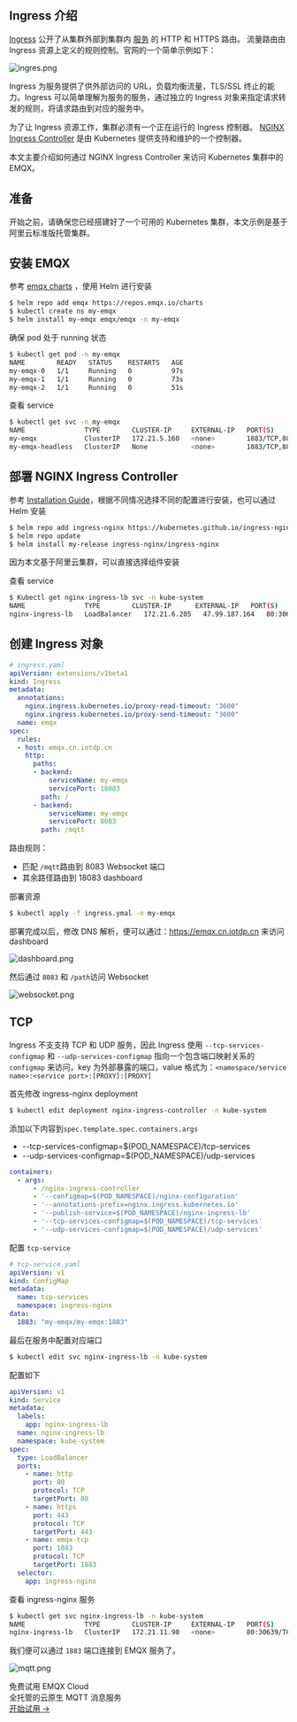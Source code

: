 ##  Ingress 介绍

[Ingress](https://kubernetes.io/docs/reference/generated/kubernetes-api/v1.19/#ingress-v1beta1-networking-k8s-io) 公开了从集群外部到集群内 [服务](https://kubernetes.io/zh/docs/concepts/services-networking/service/) 的 HTTP 和 HTTPS 路由。 流量路由由 Ingress 资源上定义的规则控制。官网的一个简单示例如下：

![ingres.png](https://assets.emqx.com/images/613a343074a20d1d246e04e7801e9bfe.png)

Ingress 为服务提供了供外部访问的 URL，负载均衡流量，TLS/SSL 终止的能力。Ingress 可以简单理解为服务的服务，通过独立的 Ingress 对象来指定请求转发的规则，将请求路由到对应的服务中。

为了让 Ingress 资源工作，集群必须有一个正在运行的 Ingress 控制器。 [NGINX Ingress Controller](https://github.com/kubernetes/ingress-nginx)  是由 Kubernetes 提供支持和维护的一个控制器。

本文主要介绍如何通过 NGINX Ingress Controller 来访问 Kubernetes 集群中的 EMQX。

## 准备

开始之前，请确保您已经搭建好了一个可用的 Kubernetes 集群，本文示例是基于阿里云标准版托管集群。

## 安装 EMQX 

参考 [emqx charts](https://github.com/emqx/emqx-rel/tree/master/deploy/charts/emqx) ，使用 Helm 进行安装

```bash
$ helm repo add emqx https://repos.emqx.io/charts
$ kubectl create ns my-emqx
$ helm install my-emqx emqx/emqx -n my-emqx
```

确保 pod 处于 running 状态

```bash
$ kubectl get pod -n my-emqx
NAME        READY   STATUS    RESTARTS   AGE
my-emqx-0   1/1     Running   0          97s
my-emqx-1   1/1     Running   0          73s
my-emqx-2   1/1     Running   0          51s
```

查看 service

```bash
$ kubectl get svc -n my-emqx
NAME               TYPE        CLUSTER-IP     EXTERNAL-IP   PORT(S)                                                           AGE
my-emqx            ClusterIP   172.21.5.160   <none>        1883/TCP,8883/TCP,8081/TCP,8083/TCP,8084/TCP,18083/TCP            5m
my-emqx-headless   ClusterIP   None           <none>        1883/TCP,8883/TCP,8081/TCP,8083/TCP,8084/TCP,18083/TCP,4370/TCP   5m
```

## 部署 NGINX Ingress Controller

参考 [Installation Guide](https://kubernetes.github.io/ingress-nginx/deploy/)，根据不同情况选择不同的配置进行安装，也可以通过 Helm 安装

```bash
$ helm repo add ingress-nginx https://kubernetes.github.io/ingress-nginx
$ helm repo update
$ helm install my-release ingress-nginx/ingress-nginx
```

因为本文基于阿里云集群，可以直接选择组件安装

查看 service

```bash
$ Kubectl get nginx-ingress-lb svc -n kube-system
NAME               TYPE        CLUSTER-IP      EXTERNAL-IP   PORT(S)
nginx-ingress-lb   LoadBalancer   172.21.6.205   47.99.187.164   80:30639/TCP,443:30396/TCP   3m12s
```

## 创建 Ingress 对象

```yaml
# ingress.yaml
apiVersion: extensions/v1beta1
kind: Ingress
metadata:
  annotations:
    nginx.ingress.kubernetes.io/proxy-read-timeout: "3600"
    nginx.ingress.kubernetes.io/proxy-send-timeout: "3600"
  name: emqx
spec:
  rules:
  - host: emqx.cn.iotdp.cn
    http:
      paths:
      - backend:
          serviceName: my-emqx
          servicePort: 18083
        path: /
      - backend:
          serviceName: my-emqx
          servicePort: 8083
        path: /mqtt
```

路由规则：

- 匹配 `/mqtt`路由到 8083 Websocket 端口
- 其余路径路由到 18083 dashboard

部署资源

```bash
$ kubectl apply -f ingress.ymal -n my-emqx
```

部署完成以后，修改 DNS 解析，便可以通过：https://emqx.cn.iotdp.cn 来访问 dashboard

![dashboard.png](https://assets.emqx.com/images/f0b7b0ea8f5b62de1600e0178e090017.png)

然后通过 `8083` 和 `/path`访问 Websocket

![websocket.png](https://assets.emqx.com/images/f2df6fbd5827faca3020b2df4c9dd3a2.png)

## TCP

Ingress 不支支持 TCP 和 UDP 服务，因此 Ingress 使用 `--tcp-services-configmap` 和 `--udp-services-configmap` 指向一个包含端口映射关系的 `configmap` 来访问，key 为外部暴露的端口，value 格式为：`<namespace/service name>:<service port>:[PROXY]:[PROXY]`

首先修改 ingress-nginx deployment

```bash
$ kubectl edit deployment nginx-ingress-controller -n kube-system
```

添加以下内容到`spec.template.spec.containers.args`

- --tcp-services-configmap=$(POD_NAMESPACE)/tcp-services
- --udp-services-configmap=$(POD_NAMESPACE)/udp-services

```yaml
containers:
  - args:
      - /nginx-ingress-controller
      - '--configmap=$(POD_NAMESPACE)/nginx-configuration'
      - '--annotations-prefix=nginx.ingress.kubernetes.io'
      - '--publish-service=$(POD_NAMESPACE)/nginx-ingress-lb'
      - '--tcp-services-configmap=$(POD_NAMESPACE)/tcp-services'
      - '--udp-services-configmap=$(POD_NAMESPACE)/udp-services'
```

配置 `tcp-service`

```yaml
# tcp-service.yaml
apiVersion: v1
kind: ConfigMap
metadata:
  name: tcp-services
  namespace: ingress-nginx
data:
  1883: "my-emqx/my-emqx:1883"
```

最后在服务中配置对应端口

```bash
$ kubectl edit svc nginx-ingress-lb -n kube-system
```

配置如下

```yaml
apiVersion: v1
kind: Service
metadata:
  labels:
    app: nginx-ingress-lb
  name: nginx-ingress-lb
  namespace: kube-system
spec:
  type: LoadBalancer
  ports:
    - name: http
      port: 80
      protocol: TCP
      targetPort: 80
    - name: https
      port: 443
      protocol: TCP
      targetPort: 443
    - name: emqx-tcp
      port: 1883
      protocol: TCP
      targetPort: 1883
  selector:
    app: ingress-nginx
```

查看 ingress-nginx 服务

```bash
$ kubectl get svc nginx-ingress-lb -n kube-system
NAME               TYPE        CLUSTER-IP     EXTERNAL-IP   PORT(S)                                                                                                                                                                                                                                                                                                                                                                                                                                                                                                                                                                                                                                                                                                                                                                                                                                                                                                                                                                                                                                                                                                                                                                                                                                                                              AGE
nginx-ingress-lb   ClusterIP   172.21.11.90   <none>        80:30639/TCP,443:30396/TCP,1883:30657/TCP   13m
```

我们便可以通过 `1883` 端口连接到 EMQX 服务了。

![mqtt.png](https://assets.emqx.com/images/869cb25e78925065dfab7bc3d9616858.png)


<section class="promotion">
    <div>
        免费试用 EMQX Cloud
        <div class="is-size-14 is-text-normal has-text-weight-normal">全托管的云原生 MQTT 消息服务</div>
    </div>
    <a href="https://accounts-zh.emqx.com/signup?continue=https://cloud.emqx.com/console/deployments/0?oper=new" class="button is-gradient px-5">开始试用 →</a >
</section>
